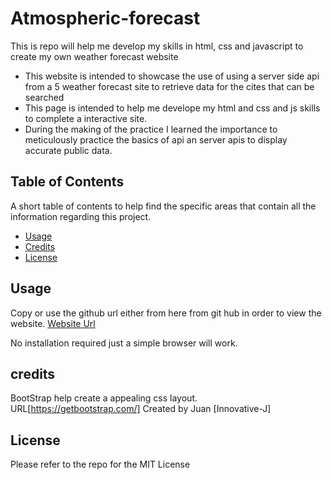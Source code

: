 # Atmospheric-forecast
This is repo will help me develop my skills in html, css and javascript to create my own weather forecast website

- This website is intended to showcase the use of using a server side api from a 5 weather forecast site to retrieve data for the cites that can be searched
- This page is intended to help me develope my html and css and js skills to complete a interactive site.
- During the making of the practice I learned the importance to meticulously practice the basics of api an server apis to display accurate public data.

## Table of Contents

A short table of contents to help find the specific areas that contain all the information regarding this project.

- [Usage](#usage)
- [Credits](#credits)
- [License](#license)

## Usage

Copy or use the github url either from here from git hub in order to view the website. [Website Url](https://innovative-j.github.io/Blog_Post/)

No installation required just a simple browser will work.

## credits

BootStrap help create a appealing css layout. URL[https://getbootstrap.com/]
Created by Juan [Innovative-J]

## License

Please refer to the repo for the MIT License
